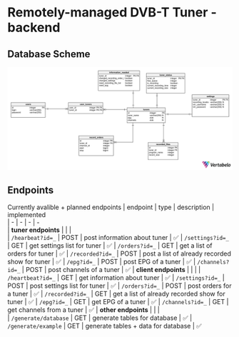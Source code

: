 # Remotely-managed DVB-T Tuner - backend 

## Database Scheme
![db-scheme](documentation/dbscheme.png)



## Endpoints

Currently avalible + planned endpoints
| endpoint                  | type  | description                                       | implemented   
| -                         | -     | -                                                 |  -    
| **tuner endpoints**       |       |                                                   |         
| `/hearbeat?id=_`          | POST  | post information about tuner                      | ✅
| `/settings?id=_`          | GET   | get settings list for tuner                       | ✅
| `/orders?id=_`            | GET   | get a list of orders for tuner                    | ✅
| `/recorded?id=_`          | POST  | post a list of already recorded show for tuner    | ✅
| `/epg?id=_`               | POST  | post EPG of a tuner                               | ✅
| `/channels?id=_`          | POST  | post channels of a tuner                          | ✅
| **client endpoints**      |       |                                                   | 
| `/heartbeat?id=_`         | GET   | get information about tuner                       | ✅
| `/settings?id=_`          | POST  | post settings list for tuner                      | ✅
| `/orders?id=_`            | POST  | post orders for a tuner                           | ✅
| `/recorded?id=_`          | GET   | get a list of already recorded show for tuner     | ✅
| `/epg?id=_`               | GET   | get EPG of a tuner                                | ✅
| `/channels?id=_`          | GET   | get channels from a tuner                         | ✅
| **other endpoints**       |       |                                                   |         
| `/generate/database`      | GET   | generate tables for database                      | ✅
| `/generate/example`       | GET   | generate tables + data for database               | ✅